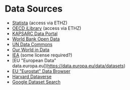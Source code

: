 # Data Sources

- [Statista](https://www.statista.com) (access via ETHZ)
- [OECD iLibrary](https://www.oecd-ilibrary.org/) (access via ETHZ)
- [KAPSARC Data Portal](https://datasource.kapsarc.org)
- [World Bank Open Data](https://data.worldbank.org)
- [UN Data Commons](https://unstats.un.org/UNSDWebsite/undatacommons/sdgs)
- [Our World in Data](https://ourworldindata.org)
- [IEA](https://www.iea.org/data-and-statistics) (some license required?)
- [EU "European Data" data.europa.eu])https://data.europa.eu/data/datasets)
- [EU "Eurostat" Data Browser](https://ec.europa.eu/eurostat/databrowser)
- [Harvard Dataverse](https://dataverse.harvard.edu)
- [Google Dataset Search](https://datasetsearch.research.google.com)